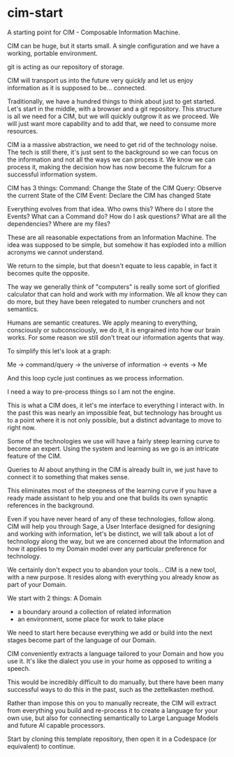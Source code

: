 # cim-start
A starting point for CIM - Composable Information Machine.

CIM can be huge, but it starts small. A single configuration and we have a working, portable environment.

git is acting as our repository of storage.

CIM will transport us into the future very quickly and let us enjoy information as it is supposed to be... connected.

Traditionally, we have a hundred things to think about just to get started. Let's start in the middle, with a browser and a git repository. This structure is all we need for a CIM, but we will quickly outgrow it as we proceed. We will just want more capability and to add that, we need to consume more resources.

CIM ia a massive abstraction, we need to get rid of the technology noise. The tech is still there, it's just sent to the background so we can focus on the information and not all the ways we can process it.  We know we can process it, making the decision how has now become the fulcrum for a successful information system.

CIM has 3 things:
  Command: 
    Change the State of the CIM
  Query: 
    Observe the current State of the CIM
  Event: 
    Declare the CIM has changed State

Everything evolves from that idea.
  Who owns this?
  Where do I store the Events?
  What can a Command do?
  How do I ask questions?
  What are all the dependencies?
  Where are my files?

These are all reasonable expectations from an Information Machine. The idea was supposed to be simple, but somehow it has exploded into a million acronyms we cannot understand.

We return to the simple, but that doesn't equate to less capable, in fact it becomes quite the opposite.

The way we generally think of "computers" is really some sort of glorified calculator that can hold and work with my information.  We all know they can do more, but they have been relegated to number crunchers and not semantics.

Humans are semantic creatures. We apply meaning to everything, consciously or subconsciously, we do it, it is engrained into how our brain works.  For some reason we still don't treat our information agents that way.

To simplify this let's look at a graph:

Me -> command/query -> the universe of information -> events -> Me

And this loop cycle just continues as we process information.

I need a way to pre-process things so I am not the engine.

This is what a CIM does, it let's me interface to everything I interact with. In the past this was nearly an impossible feat, but technology has brought us to a point where it is not only possible, but a distinct advantage to move to right now.

Some of the technologies we use will have a fairly steep learning curve to become an expert. Using the system and learning as we go is an intricate feature of the CIM.

Queries to AI about anything in the CIM is already built in, we just have to connect it to something that makes sense.

This eliminates most of the steepness of the learning curve if you have a ready made assistant to help you and one that builds its own synaptic references in the background.

Even if you have never heard of any of these technologies, follow along. CIM will help you through Sage, a User Interface designed for designing and working with information, let's be distinct, we will talk about a lot of technology along the way, but we are concerned about the Information and how it applies to my Domain model over any particular preference for technology.

We certainly don't expect you to abandon your tools... CIM is a new tool, with a new purpose. It resides along with everything you already know as part of your Domain.

We start with 2 things:
A Domain
  - a boundary around a collection of related information
  - an environment, some place for work to take place
  
We need to start here because everything we add or build into the next stages become part of the language of our Domain.

CIM conveniently extracts a language tailored to your Domain and how you use it. It's like the dialect you use in your home as opposed to writing a speech.

This would be incredibly difficult to do manually, but there have been many successful ways to do this in the past, such as the zettelkasten method.

Rather than impose this on you to manually recreate, the CIM will extract from everything you build and re-process it to create a language for your own use, but also for connecting semantically to Large Language Models and future AI capable processors.

Start by cloning this template repository, then open it in a Codespace (or equivalent) to continue.
